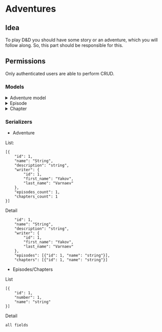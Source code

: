# Adventures

## Idea

To play D&D you should have some story or an adventure, which you will follow along. 
So, this part should be responsible for this.

## Permissions
Only authenticated users are able to perform CRUD.

### Models
<details>
  <summary>Adventure model</summary>

  ## Advnture
  
  1. id
  2. name max len 255
  3. description max len 500
  4. writer (fk to user)
</details>

<details>
  <summary>Episode</summary>
  
  ## Episode
  
  1. id
  2. adventure fk to Adventure
  3. episode №
  4. name
  5. description max len 500

  ordering by episode №
</details>

<details>
  <summary>Chapter</summary>
  
  ## Chapter
  
  1. id
  2. episode fk to Adventure
  3. chapter №
  4. name
  5. text
  ordering by chapter №
</details>

### Serializers

- Adventure

List:
```
[{
    "id": 1,
    "name": "String",
    "description": "string",
    "writer": {
        "id": 1,
        "first_name": "Yakov",
        "last_name": "Varnaev"
    },
    "episodes_count": 1,
    "chapters_count": 1
}]
```

Detail
```
    "id": 1,
    "name": "String",
    "description": "string",
    "writer": {
        "id": 1,
        "first_name": "Yakov",
        "last_name": "Varnaev"
    },
    "episodes": [{"id": 1, "name": "string"}],
    "chapters": [{"id": 1, "name": "string"}]
```

- Episodes/Chapters

List
```
[{
    "id": 1,
    "number": 1,
    "name": "string"
}]
```

Detail
```
all fields
```
